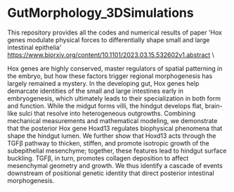 # GutMorphology_3DSimulations
This repository provides all the codes and numerical results of paper 'Hox genes modulate physical forces to differentially shape small and large intestinal epithelia' https://www.biorxiv.org/content/10.1101/2023.03.15.532602v1.abstract \\

Hox genes are highly conserved, master regulators of spatial patterning in the embryo, but how these factors trigger regional morphogenesis has largely remained a mystery. In the developing gut, Hox genes help demarcate identities of the small and large intestines early in embryogenesis, which ultimately leads to their specialization in both form and function. While the midgut forms villi, the hindgut develops flat, brain-like sulci that resolve into heterogeneous outgrowths. Combining mechanical measurements and mathematical modeling, we demonstrate that the posterior Hox gene Hoxd13 regulates biophysical phenomena that shape the hindgut lumen. We further show that Hoxd13 acts through the TGFβ pathway to thicken, stiffen, and promote isotropic growth of the subepithelial mesenchyme; together, these features lead to hindgut surface buckling. TGFβ, in turn, promotes collagen deposition to affect mesenchymal geometry and growth. We thus identify a cascade of events downstream of positional genetic identity that direct posterior intestinal morphogenesis.

